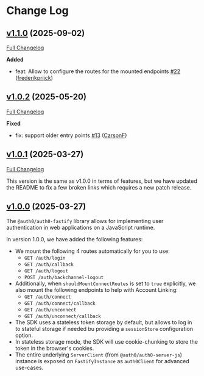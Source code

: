 # Change Log

## [v1.1.0](https://github.com/auth0/auth0-fastify/releases/tag/auth0-fastify-v1.1.0) (2025-09-02)
[Full Changelog](https://github.com/auth0/auth0-fastify/compare/auth0-fastify-v1.0.2...auth0-fastify-v1.1.0)

**Added**
- feat: Allow to configure the routes for the mounted endpoints [#22](https://github.com/auth0/auth0-fastify/pull/22) ([frederikprijck](https://github.com/frederikprijck))

## [v1.0.2](https://github.com/auth0/auth0-fastify/releases/tag/auth0-fastify-v1.0.2) (2025-05-20)
[Full Changelog](https://github.com/auth0/auth0-fastify/compare/auth0-fastify-v1.0.1...auth0-fastify-v1.0.2)

**Fixed**
- fix: support older entry points [#13](https://github.com/auth0/auth0-fastify/pull/13) ([CarsonF](https://github.com/CarsonF))

## [v1.0.1](https://github.com/auth0/auth0-fastify/releases/tag/auth0-fastify-v1.0.1) (2025-03-27)
[Full Changelog](https://github.com/auth0/auth0-fastify/compare/auth0-fastify-v1.0.0...auth0-fastify-v1.0.1)

This version is the same as v1.0.0 in terms of features, but we have updated the README to fix a few broken links which requires a new patch release.

## [v1.0.0](https://github.com/auth0/auth0-fastify/releases/tag/auth0-fastify-v1.0.0) (2025-03-27)

The `@auth0/auth0-fastify` library allows for implementing user authentication in web applications on a JavaScript runtime.

In version 1.0.0, we have added the following features:

- We mount the following 4 routes automatically for you to use:
  - `GET /auth/login`
  - `GET /auth/callback`
  - `GET /auth/logout`
  - `POST /auth/backchannel-logout`
- Additionally, when `shouldMountConnectRoutes` is set to `true` explicitly, we also mount the following endpoints to help with Account Linking:
  - `GET /auth/connect`
  - `GET /auth/connect/callback`
  - `GET /auth/unconnect`
  - `GET /auth/unconnect/callback`
- The SDK uses a stateless token storage by default, but allows to log in to stateful storage if needed bu providing a `sessionStore` configuration option.
- In stateless storage mode, the SDK will use cookie-chunking to store the token in the browser's cookies.
- The entire underlying `ServerClient` (from `@auth0/auth0-server-js`) instance is exposed on `FastifyInstance` as `auth0Client` for advanced use-cases.

